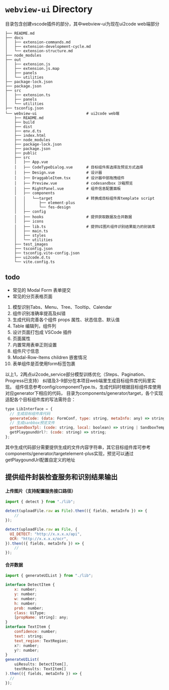# `webview-ui` Directory
目录包含创建vscode插件的部分，其中webview-ui为现在ui2code web端部分
```
├── README.md
├── docs
│   ├── extension-commands.md
│   ├── extension-development-cycle.md
│   └── extension-structure.md
├── node_modules
├── out
│   ├── extension.js
│   ├── extension.js.map
│   ├── panels
│   └── utilities
├── package-lock.json
├── package.json
├── src
│   ├── extension.ts
│   ├── panels
│   └── utilities
├── tsconfig.json
└── webview-ui                      # ui2code web端
    ├── README.md
    ├── build
    ├── dist
    ├── env.d.ts
    ├── index.html
    ├── node_modules
    ├── package-lock.json
    ├── package.json
    ├── public
    ├── src
    │   ├── App.vue
    │   ├── CodeTypeDialog.vue      # 目标组件库选择及预览方式选择
    │   ├── Design.vue              # 设计器
    │   ├── DraggableItem.tsx       # 设计器中部拖拽组件
    │   ├── Preview.vue             # codesandbox 沙箱预览
    │   ├── RightPanel.vue          # 组件信息配置面板
    │   ├── components
    │   │   └──target               # 转换成目标组件库template script
    │   │      ├── element-plus
    │   │      └── fes-design
    │   ├── config
    │   ├── hooks                   # 提供获取数据及合并数据
    │   ├── icons
    │   ├── lib.ts                  # 提供UI图片组件识别结果能力的封装库
    │   ├── main.ts
    │   ├── styles
    │   └── utilities
    ├── test_images
    ├── tsconfig.json
    ├── tsconfig.vite-config.json
    ├── ui2code.d.ts
    └── vite.config.ts
```
## todo

- 常见的 Modal Form 表单提交
- 常见的分页表格页面

1. 模型识别Tabs、Menu、Tree、Tooltip、Calendar
2. 组件识别准确率提高及纠错
3. 生成代码完善各个组件 props 属性、状态信息、默认值
4. Table 编辑列，组件列
5. 设计页面打包成 VSCode 插件
6. 页面属性
7. 内置常用表单正则设置
8. 组件尺寸信息
9. Modal-Row-Items children 嵌套情况
10. 表单组件是否使用form标签包裹

以上1，2两点ui2code_service部分模型训练优化（Steps、Pagination、Progress已支持）
纠错及3-9部分在本项目web端里生成目标组件库代码里实现。
组件信息参考config/componentType.ts，生成代码时根据目标组件库使用对应generator下相应的代码，
目录为components/generator/target，各个实现适配各个目标组件库的写法需符合：

```javascript
type LibInterface = {
  // 生成目标组件库代码
  generateCode: (data: FormConf, type: string, metaInfo: any) => string;
  // 生成sanbbox预览文件
  getSandboxTpl: (code: string, local: boolean) => string | SandboxTemplateConfig;
  getPlaygoundUrl?: (code: string) => string;
};
```
其中生成代码部分需要提供生成的文件内容字符串，其它目标组件库可参考components/generator/targetelement-plus实现，预览可以通过getPlaygoundUrl配置自定义的地址

## 提供组件封装检查服务和识别结果输出

#### 上传图片（支持配置服务接口路径）

```js
import { detect } from "./lib";

detect(uploadFile.raw as File).then(({ fields, metaInfo }) => {
    //
});

detect(uploadFile.raw as File, {
  UI_DETECT: "http://x.x.x.x/api",
  OCR: "http://x.x.x.x/ocr",
}).then(({ fields, metaInfo }) => {
    //
});
```

#### 合并数据

```js
import { generateUIList } from "./lib";

interface DetectItem {
    x: number;
    y: number;
    w: number;
    h: number;
    prob: number;
    class: UiType;
    [propName: string]: any;
}
interface TextItem {
    confidence: number;
    text: string;
    text_region: TextRegion;
    x?: number;
    y?: number;
}
generateUIList(
    uiResults: DetectItem[],
    textResults: TextItem[]
).then(({ fields, metaInfo }) => {
  //
});
```
